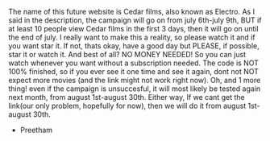 The name of this future website is Cedar films, also known as Electro. As I said in the description, the campaign will go on from july 6th-july 9th, BUT if at least 10 people view Cedar films in the first 3 days, then it will go on until the end of july. I really want to make this a reality, so please watch it and if you want star it. If not, thats okay, have a good day but PLEASE, if possible, star it or watch it. And best of all? NO MONEY NEEDED! So you can just watch whenever you want without a subscription needed. The code is NOT 100% finished, so if you ever see it one time and see it again, dont not NOT expect more movies (and the link might not work right now). Oh, and 1 more thing! even if the campaign is unsuccesful, it will most likely be tested again next month, from august 1st-august 30th. Either way, If we cant get the link(our only problem, hopefully for now), then we will do it from august 1st-august 30th.

- Preetham
